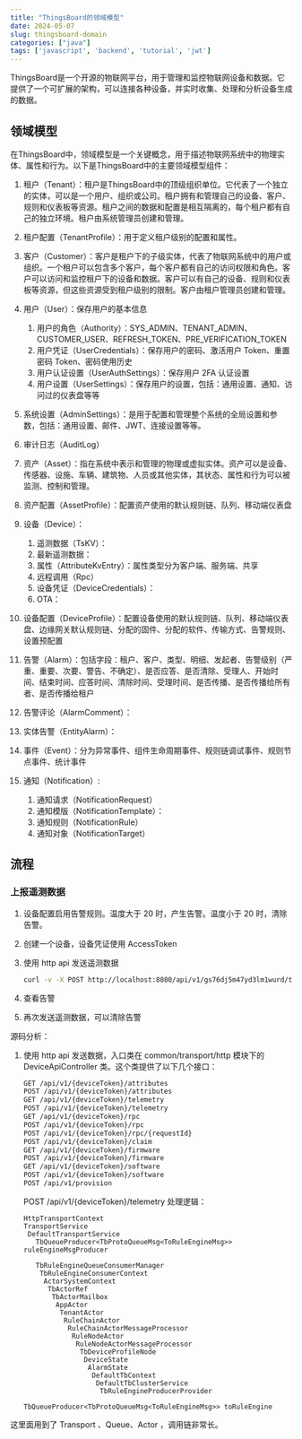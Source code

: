 ```yaml
---
title: "ThingsBoard的领域模型"
date: 2024-05-07
slug: thingsboard-domain
categories: ["java"]
tags: ['javascript', 'backend', 'tutorial', 'jwt']
---
```




ThingsBoard是一个开源的物联网平台，用于管理和监控物联网设备和数据。它提供了一个可扩展的架构，可以连接各种设备，并实时收集、处理和分析设备生成的数据。

## 领域模型

在ThingsBoard中，领域模型是一个关键概念，用于描述物联网系统中的物理实体、属性和行为。以下是ThingsBoard中的主要领域模型组件：

1. 租户（Tenant）：租户是ThingsBoard中的顶级组织单位。它代表了一个独立的实体，可以是一个用户、组织或公司。租户拥有和管理自己的设备、客户、规则和仪表板等资源。租户之间的数据和配置是相互隔离的，每个租户都有自己的独立环境。租户由系统管理员创建和管理。
2. 租户配置（TenantProfile）：用于定义租户级别的配置和属性。
3. 客户（Customer）：客户是租户下的子级实体，代表了物联网系统中的用户或组织。一个租户可以包含多个客户，每个客户都有自己的访问权限和角色。客户可以访问和监控租户下的设备和数据。客户可以有自己的设备、规则和仪表板等资源，但这些资源受到租户级别的限制。客户由租户管理员创建和管理。
4. 用户（User）：保存用户的基本信息
   1. 用户的角色（Authority）：SYS_ADMIN、TENANT_ADMIN、CUSTOMER_USER、REFRESH_TOKEN、PRE_VERIFICATION_TOKEN
   2. 用户凭证（UserCredentials）：保存用户的密码、激活用户 Token、重置密码 Token、密码使用历史
   3. 用户认证设置（UserAuthSettings）：保存用户 2FA 认证设置
   4. 用户设置（UserSettings）：保存用户的设置，包括：通用设置、通知、访问过的仪表盘等等
5. 系统设置（AdminSettings）：是用于配置和管理整个系统的全局设置和参数，包括：通用设置、邮件、JWT、连接设置等等。
6. 审计日志（AuditLog）

6. 资产（Asset）：指在系统中表示和管理的物理或虚拟实体。资产可以是设备、传感器、设施、车辆、建筑物、人员或其他实体，其状态、属性和行为可以被监测、控制和管理。
7. 资产配置（AssetProfile）：配置资产使用的默认规则链、队列、移动端仪表盘
8. 设备（Device）：
   1. 遥测数据（TsKV）：
   2. 最新遥测数据：
   3. 属性（AttributeKvEntry）：属性类型分为客户端、服务端、共享
   4. 远程调用（Rpc）
   5. 设备凭证（DeviceCredentials）：
   6. OTA：
9. 设备配置（DeviceProfile）：配置设备使用的默认规则链、队列、移动端仪表盘、边缘网关默认规则链、分配的固件、分配的软件、传输方式、告警规则、设置预配置
10. 告警（Alarm）：包括字段：租户、客户、类型、明细、发起者、告警级别（严重、重要、次要、警告、不确定）、是否应答、是否清除、受理人、开始时间、结束时间、应答时间、清除时间、受理时间、是否传播、是否传播给所有者、是否传播给租户
11. 告警评论（AlarmComment）：
12. 实体告警（EntityAlarm）：
13. 事件（Event）：分为异常事件、组件生命周期事件、规则链调试事件、规则节点事件、统计事件
14. 通知（Notification）:
    1. 通知请求（NotificationRequest）
    2. 通知模版（NotificationTemplate）：
    3. 通知规则（NotificationRule）
    4. 通知对象（NotificationTarget）

## 流程

### 上报遥测数据

1. 设备配置启用告警规则。温度大于 20 时，产生告警。温度小于 20 时，清除告警。

2. 创建一个设备，设备凭证使用 AccessToken

3. 使用 http api 发送遥测数据

   ```bash
   curl -v -X POST http://localhost:8080/api/v1/gs76dj5m47yd3lm1wurd/telemetry --header Content-Type:application/json --data "{temperature:25}"
   ```

4. 查看告警
5. 再次发送遥测数据，可以清除告警



源码分析：

1. 使用 http api 发送数据，入口类在 common/transport/http 模块下的 DeviceApiController 类。这个类提供了以下几个接口：

   ```bash
   GET /api/v1/{deviceToken}/attributes
   POST /api/v1/{deviceToken}/attributes
   GET /api/v1/{deviceToken}/telemetry
   POST /api/v1/{deviceToken}/telemetry
   GET /api/v1/{deviceToken}/rpc
   POST /api/v1/{deviceToken}/rpc
   POST /api/v1/{deviceToken}/rpc/{requestId}
   POST /api/v1/{deviceToken}/claim
   GET /api/v1/{deviceToken}/firmware
   POST /api/v1/{deviceToken}/firmware
   GET /api/v1/{deviceToken}/software
   POST /api/v1/{deviceToken}/software
   POST /api/v1/provision
   ```

   POST /api/v1/{deviceToken}/telemetry 处理逻辑：

   ```
   HttpTransportContext
   TransportService
    DefaultTransportService
      TbQueueProducer<TbProtoQueueMsg<ToRuleEngineMsg>> ruleEngineMsgProducer
   
      TbRuleEngineQueueConsumerManager
       TbRuleEngineConsumerContext
        ActorSystemContext
         TbActorRef
          TbActorMailbox
           AppActor
            TenantActor
             RuleChainActor	
              RuleChainActorMessageProcessor
               RuleNodeActor
                RuleNodeActorMessageProcessor
                 TbDeviceProfileNode
                  DeviceState
                   AlarmState
                    DefaultTbContext
                     DefaultTbClusterService
                      TbRuleEngineProducerProvider
                       TbQueueProducer<TbProtoQueueMsg<ToRuleEngineMsg>> toRuleEngine
   ```

这里面用到了 Transport 、Queue、Actor ，调用链非常长。
